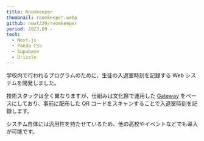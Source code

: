 ```yaml
---
title: Roomkeeper
thumbnail: roomkeeper.webp
github: newt239/roomkeeper
period: 2023.09 -
tech:
  - Next.js
  - Panda CSS
  - Supabase
  - Drizzle
---
```


学校内で行われるプログラムのために、生徒の入退室時刻を記録する Web システムを開発しました。

技術スタックは全く異なりますが、仕組みは文化祭で運用した [Gateway](./gateway) をベースにしており、事前に配布した QR コードをスキャンすることで入退室時刻を記録します。

システム自体には汎用性を持たせているため、他の高校やイベントなどでも導入が可能です。
